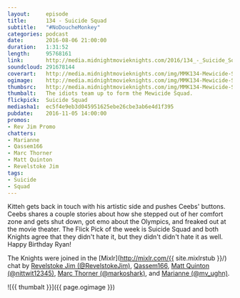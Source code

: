 ```yaml
---
layout:     episode
title:      134 - Suicide Squad
subtitle:	"#NoDoucheMonkey"
categories: podcast
date:       2016-08-06 21:00:00
duration:   1:31:52
length:		95768161
link:       http://media.midnightmovieknights.com/2016/134_-_Suicide_Squad.m4a
soundcloud:	291678144
coverart:   http://media.midnightmovieknights.com/img/MMK134-Mewicide-Squad-1400x1400.png
ogimage:    http://media.midnightmovieknights.com/img/MMK134-Mewicide-Squad-750x750.png
thumbsrc:   http://media.midnightmovieknights.com/img/MMK134-Mewicide-Squad-200x200.png
thumbalt:	The idiots team up to form the Mewicide Squad.
flickpick:	Suicide Squad
mediasha1:	ec5f4e9eb3d045951625ebe26cbe3ab6e4d1f395
pubdate:    2016-11-05 14:00:00
promos:
- Rev Jim Promo
chatters:
- Marianne
- Qassem166
- Marc Thorner
- Matt Quinton
- Revelstoke Jim
tags:
- Suicide
- Squad
---
```

Kitteh gets back in touch with his artistic side and pushes Ceebs' buttons. Ceebs shares a couple stories about how she stepped out of her comfort zone and gets shut down, got emo about the Olympics, and freaked out at the movie theater. The Flick Pick of the week is Suicide Squad and both Knights agree that they didn't hate it, but they didn't didn't hate it as well. Happy Birthday Ryan!

The Knights were joined in the [Mixlr](http://mixlr.com/{{ site.mixlrstub }}/) chat by [Revelstoke Jim (@RevelstokeJim)](https://twitter.com/RevelstokeJim), [Qassem166](http://mixlr.com/qassem166/), [Matt Quinton (@nittwit12345)](https://twitter.com/nittwit12345), [Marc Thorner (@markoshark)](https://twitter.com/markoshark), and [Marianne (@mv_ughn)](https://twitter.com/mv_ughn).

![{{ thumbalt }}]({{ page.ogimage }})
